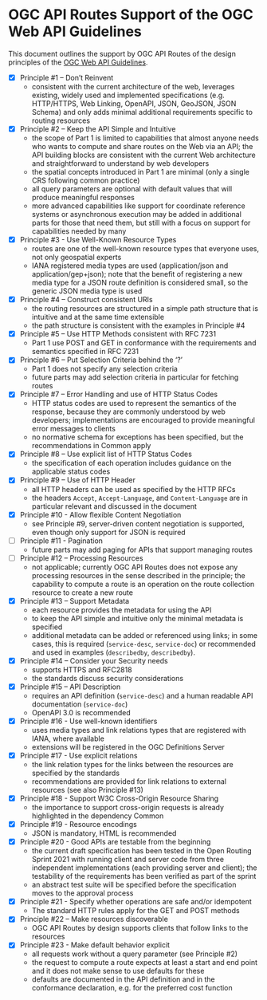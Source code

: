 # OGC API Routes Support of the OGC Web API Guidelines

This document outlines the support by OGC API Routes of the design principles of the [OGC Web API Guidelines](https://github.com/opengeospatial/OGC-Web-API-Guidelines).

- [x] Principle #1 – Don’t Reinvent
  - consistent with the current architecture of the web, leverages existing, widely used and implemented specifications (e.g. HTTP/HTTPS, Web Linking, OpenAPI, JSON, GeoJSON, JSON Schema) and only adds minimal additional requirements specific to routing resources
- [x] Principle #2 – Keep the API Simple and Intuitive
  - the scope of Part 1 is limited to capabilities that almost anyone needs who wants to compute and share routes on the Web via an API; the API building blocks are consistent with the current Web architecture and straightforward to understand by web developers
  - the spatial concepts introduced in Part 1 are minimal (only a single CRS following common practice)
  - all query parameters are optional with default values that will produce meaningful responses
  - more advanced capabilities like support for coordinate reference systems or asynchronous execution may be added in additional parts for those that need them, but still with a focus on support for capabilities needed by many
- [x] Principle #3 - Use Well-Known Resource Types
  - routes are one of the well-known resource types that everyone uses, not only geospatial experts
  - IANA registered media types are used (application/json and application/gep+json); note that the benefit of registering a new media type for a JSON route definition is considered small, so the generic JSON media type is used
- [x] Principle #4 – Construct consistent URIs
  - the routing resources are structured in a simple path structure that is intuitive and at the same time extensible
  - the path structure is consistent with the examples in Principle #4
- [x] Principle #5 – Use HTTP Methods consistent with RFC 7231
  - Part 1 use POST and GET in conformance with the requirements and semantics specified in RFC 7231
- [x] Principle #6 – Put Selection Criteria behind the ‘?’
  - Part 1 does not specify any selection criteria
  - future parts may add selection criteria in particular for fetching routes 
- [x] Principle #7 – Error Handling and use of HTTP Status Codes
  - HTTP status codes are used to represent the semantics of the response, because they are commonly understood by web developers; implementations are encouraged to provide meaningful error messages to clients
  - no normative schema for exceptions has been specified, but the recommendations in Common apply
- [x] Principle #8 – Use explicit list of HTTP Status Codes
  - the specification of each operation includes guidance on the applicable status codes
- [x] Principle #9 – Use of HTTP Header
  - all HTTP headers can be used as specified by the HTTP RFCs
  - the headers `Accept`, `Accept-Language`, and `Content-Language` are in particular relevant and discussed in the document
- [x] Principle #10 - Allow flexible Content Negotiation
  - see Principle #9, server-driven content negotiation is supported, even though only support for JSON is required
- [ ] Principle #11 - Pagination
  - future parts may add paging for APIs that support managing routes
- [ ] Principle #12 – Processing Resources
  - not applicable; currently OGC API Routes does not expose any processing resources in the sense described in the principle; the capability to compute a route is an operation on the route collection resource to create a new route
- [x] Principle #13 – Support Metadata
  - each resource provides the metadata for using the API
  - to keep the API simple and intuitive only the minimal metadata is specified
  - additional metadata can be added or referenced using links; in some cases, this is required (`service-desc`, `service-doc`) or recommended and used in examples (`describedby`, `describedby`).
- [x] Principle #14 – Consider your Security needs
  - supports HTTPS and RFC2818
  - the standards discuss security considerations
- [x] Principle #15 – API Description
  - requires an API definition (`service-desc`) and a human readable API documentation (`service-doc`)
  - OpenAPI 3.0 is recommended
- [x] Principle #16 - Use well-known identifiers
  - uses media types and link relations types that are registered with IANA, where available
  - extensions will be registered in the OGC Definitions Server
- [x] Principle #17 - Use explicit relations
  - the link relation types for the links between the resources are specified by the standards
  - recommendations are provided for link relations to external resources (see also Principle #13)
- [x] Principle #18 - Support W3C Cross-Origin Resource Sharing
  - the importance to support cross-origin requests is already highlighted in the dependency Common
- [x] Principle #19 - Resource encodings
  - JSON is mandatory, HTML is recommended
- [x] Principle #20 - Good APIs are testable from the beginning
  - the current draft specification has been tested in the Open Routing Sprint 2021 with running client and server code from three independent implementations (each providing server and client); the testability of the requirements has been verified as part of the sprint
  - an abstract test suite will be specified before the specification moves to the approval process
- [x] Principle #21 - Specify whether operations are safe and/or idempotent
  - The standard HTTP rules apply for the GET and POST methods
- [x] Principle #22 – Make resources discoverable
  - OGC API Routes by design supports clients that follow links to the resources
- [x] Principle #23 - Make default behavior explicit
  - all requests work without a query parameter (see Principle #2)
  - the request to compute a route expects at least a start and end point and it does not make sense to use defaults for these
  - defaults are documented in the API definition and in the conformance declaration, e.g. for the preferred cost function
